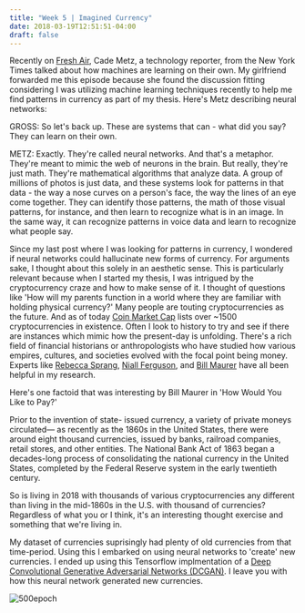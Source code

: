 ```yaml
---
title: "Week 5 | Imagined Currency"
date: 2018-03-19T12:51:51-04:00
draft: false
---
```


Recently on [Fresh Air](https://www.npr.org/2018/03/15/593863645/robots-are-now-creating-new-robots-tech-reporter-says), Cade Metz, a technology reporter, from the New York Times talked about how machines are learning on their own. My girlfriend forwarded me this episode because she found the discussion fitting considering I was utilizing machine learning techniques recently to help me find patterns in currency as part of my thesis. Here's Metz describing neural networks:

>
GROSS: So let's back up. These are systems that can - what did you say? They can learn on their own.
>
>
METZ: Exactly. They're called neural networks. And that's a metaphor. They're meant to mimic the web of neurons in the brain. But really, they're just math. They're mathematical algorithms that analyze data. A group of millions of photos is just data, and these systems look for patterns in that data - the way a nose curves on a person's face, the way the lines of an eye come together. They can identify those patterns, the math of those visual patterns, for instance, and then learn to recognize what is in an image. In the same way, it can recognize patterns in voice data and learn to recognize what people say.
>

Since my last post where I was looking for patterns in currency, I wondered if neural networks could hallucinate new forms of currency. For arguments sake, I thought about this solely in an aesthetic sense. This is particularly relevant because when I started my thesis, I was intrigued by the cryptocurrency craze and how to make sense of it. I thought of questions like 'How will my parents function in a world where they are familiar with holding physical currency?' Many people are touting cryptocurrencies as the future. And as of today [Coin Market Cap](https://coinmarketcap.com/all/views/all/) lists over ~1500 cryptocurrencies in existence. Often I look to history to try and see if there are instances which mimic how the present-day is unfolding. There's a rich field of financial historians or anthropologists who have studied how various empires, cultures, and societies evolved with the focal point being money. Experts like [Rebecca Sprang](http://www.hup.harvard.edu/catalog.php?isbn=9780674047037), [Niall Ferguson](https://en.wikipedia.org/wiki/Niall_Ferguson), and [Bill Maurer](https://www.dukeupress.edu/how-would-you-like-to-pay) have all been helpful in my research. 

Here's one factoid that was interesting by Bill Maurer in 'How Would You Like to Pay?'

>
Prior to the invention of state-­ issued currency, a variety of private moneys circulated— as recently as the 1860s in the United States, there were around eight thousand currencies, issued by banks, railroad companies, retail stores, and other entities. The National Bank Act of 1863 began a decades-­long process of consolidating the national currency in the United States, completed by the Federal Reserve system in the early twentieth century.
>

So is living in 2018 with thousands of various cryptocurrencies any different than living in the mid-1860s in the U.S. with thousand of currencies? Regardless of what you or I think, it's an interesting thought exercise and something that we're living in. 

My dataset of currencies suprisingly had plenty of old currencies from that time-period. Using this I embarked on using neural networks to 'create' new currencies. I ended up using this Tensorflow implmentation of a [Deep Convolutional Generative Adversarial Networks (DCGAN)](https://github.com/carpedm20/DCGAN-tensorflow). I leave you with how this neural network generated new currencies. 

![500epoch](/images/500e.gif)

